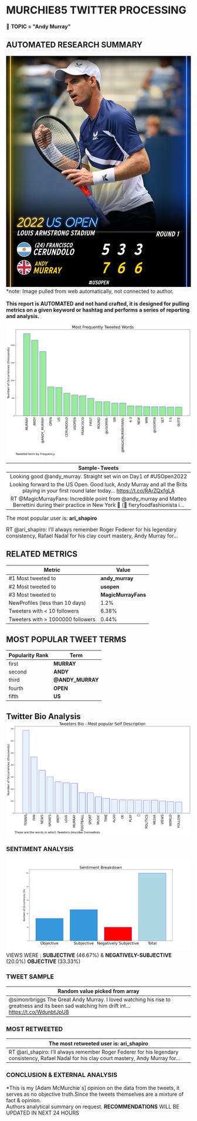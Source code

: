 # MURCHIE85 TWITTER PROCESSING 
&#x1F34E; **TOPIC = "Andy Murray"**

## AUTOMATED RESEARCH SUMMARY

![image](assets/2022-08-29hashtagImage.png)*note: Image pulled from web automatically, not connected to author.
<br></br>
<b> This report is AUTOMATED and not hand crafted, it is designed for pulling metrics on a given keyword or hashtag and performs a series of reporting and analysis.</b>



![image](assets/2022-08-29TWEETS.png)



|                **Sample-Tweets**        |
| :-------------: |
| Looking good @andy_murray. Straight set win on Day1 of #USOpen2022 |
| Looking forward to the US Open. Good luck, Andy Murray and all the Brits playing in your first round later today… https://t.co/RArZQxfgLA |
| RT @MagicMurrayFans: Incredible point from @andy_murray and Matteo Berrettini during their practice in New York 🙂 (🎥 fieryfoodfashionista i… |

The most popular user is: **ari_shapiro**
<div class="alert alert-block alert-danger"> RT @ari_shapiro: I’ll always remember Roger Federer for his legendary consistency, Rafael Nadal for his clay court mastery, Andy Murray for…</div>

## RELATED METRICS<br>
| Metric | Value |
| ------------- | ------------- |
| #1 Most tweeted to  | **andy_murray** |
| #2 Most tweeted to  | **usopen** |
| #3 Most tweeted to  | **MagicMurrayFans** |
| NewProfiles (less than 10 days) | 1.2%  |
| Tweeters with < 10 followers  | 6.38%|
| Tweeters with > 1000000 followers  | 0.44%  |



## MOST POPULAR TWEET TERMS 


| Popularity Rank  | Term |
| ------------- | ------------- |
| first  | **MURRAY**  |
| second  | **ANDY**  |
| third  | **@ANDY_MURRAY** |
| fourth  | **OPEN**  |
| fifth  | **US**  |


## Twitter Bio Analysis![image](assets/2022-08-29BIO.png)
### SENTIMENT ANALYSIS
![image](assets/2022-08-29sentiment.png)
VIEWS WERE : **SUBJECTIVE**  (46.67%) & **NEGATIVELY-SUBJECTIVE** (20.0%) **OBJECTIVE** (33.33%)

### TWEET SAMPLE 
| Random value picked from array |
| ------------- |
|@simonrbriggs The Great Andy Murray. I loved watching his rise to greatness and its been sad watching him drift int… https://t.co/WdunbtJpU8 |

### MOST RETWEETED 

| The most retweeted user is: **ari_shapiro**  |
| ------------- |
| RT @ari_shapiro: I’ll always remember Roger Federer for his legendary consistency, Rafael Nadal for his clay court mastery, Andy Murray for… |

### CONCLUSION & EXTERNAL ANALYSIS

*This is my [Adam McMurchie`s] opinion on the data from the tweets, it serves as no objective truth.Since the tweets themselves are a mixture of fact & opinion.<br>
Authors analytical summary on request.
**RECOMMENDATIONS** WILL BE UPDATED IN NEXT  24 HOURS <br>